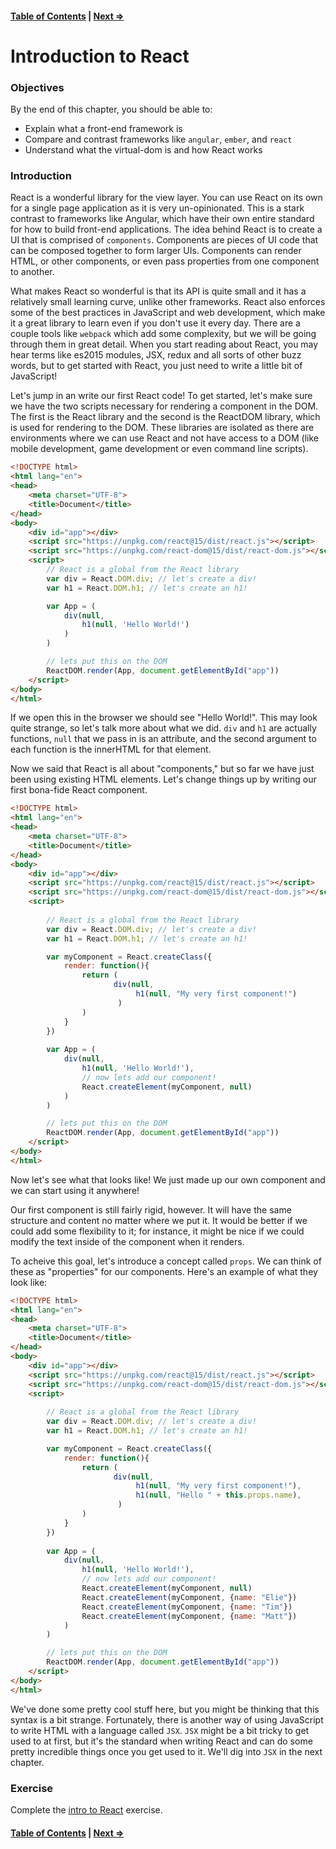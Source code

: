 #### [Table of Contents](./../readme.md) | [Next ⇒](./02-jsx.md)

# Introduction to React

### Objectives

By the end of this chapter, you should be able to:

- Explain what a front-end framework is 
- Compare and contrast frameworks like `angular`, `ember`, and `react`
- Understand what the virtual-dom is and how React works

### Introduction

React is a wonderful library for the view layer. You can use React on its own for a single page application as it is very un-opinionated.  This is a stark contrast to frameworks like Angular, which have their own entire standard for how to build front-end applications. The idea behind React is to create a UI that is comprised of `components`. Components are pieces of UI code that can be composed together to form larger UIs. Components can render HTML, or other components, or even pass properties from one component to another. 

What makes React so wonderful is that its API is quite small and it has a relatively small learning curve, unlike other frameworks. React also enforces some of the best practices in JavaScript and web development, which make it a great library to learn even if you don't use it every day. There are a couple tools like `webpack` which add some complexity, but we will be going through them in great detail. When you start reading about React, you may hear terms like es2015 modules, JSX, redux and all sorts of other buzz words, but to get started with React, you just need to write a little bit of JavaScript! 

Let's jump in an write our first React code! To get started, let's make sure we have the two scripts necessary for rendering a component in the DOM. The first is the React library and the second is the ReactDOM library, which is used for rendering to the DOM. These libraries are isolated as there are environments where we can use React and not have access to a DOM (like mobile development, game development or even command line scripts).

```html
<!DOCTYPE html>
<html lang="en">
<head>
    <meta charset="UTF-8">
    <title>Document</title>
</head>
<body>
    <div id="app"></div>
    <script src="https://unpkg.com/react@15/dist/react.js"></script>
    <script src="https://unpkg.com/react-dom@15/dist/react-dom.js"></script>
    <script>
        // React is a global from the React library
        var div = React.DOM.div; // let's create a div!
        var h1 = React.DOM.h1; // let's create an h1!

        var App = (
            div(null,
                h1(null, 'Hello World!')
            )
        )

        // lets put this on the DOM
        ReactDOM.render(App, document.getElementById("app"))
    </script>
</body>
</html>
```

If we open this in the browser we should see "Hello World!". This may look quite strange, so let's talk more about what we did. `div` and `h1` are actually functions, `null` that we pass in is an attribute, and the second argument to each function is the innerHTML for that element. 

Now we said that React is all about "components," but so far we have just been using existing HTML elements. Let's change things up by writing our first bona-fide React component.

```html
<!DOCTYPE html>
<html lang="en">
<head>
    <meta charset="UTF-8">
    <title>Document</title>
</head>
<body>
    <div id="app"></div>
    <script src="https://unpkg.com/react@15/dist/react.js"></script>
    <script src="https://unpkg.com/react-dom@15/dist/react-dom.js"></script>
    <script>
        
        // React is a global from the React library
        var div = React.DOM.div; // let's create a div!
        var h1 = React.DOM.h1; // let's create an h1!

        var myComponent = React.createClass({
            render: function(){
                return (
                       div(null,
                            h1(null, "My very first component!")
                        ) 
                )
            }
        })
        
        var App = (
            div(null,
                h1(null, 'Hello World!'),
                // now lets add our component!
                React.createElement(myComponent, null)
            )
        )

        // lets put this on the DOM
        ReactDOM.render(App, document.getElementById("app"))
    </script>
</body>
</html>
```

Now let's see what that looks like! We just made up our own component and we can start using it anywhere! 

Our first component is still fairly rigid, however. It will have the same structure and content no matter where we put it. It would be better if we could add some flexibility to it; for instance, it might be nice if we could modify the text inside of the component when it renders.

To acheive this goal, let's introduce a concept called `props`. We can think of these as "properties" for our components. Here's an example of what they look like:

```html
<!DOCTYPE html>
<html lang="en">
<head>
    <meta charset="UTF-8">
    <title>Document</title>
</head>
<body>
    <div id="app"></div>
    <script src="https://unpkg.com/react@15/dist/react.js"></script>
    <script src="https://unpkg.com/react-dom@15/dist/react-dom.js"></script>
    <script>
        
        // React is a global from the React library
        var div = React.DOM.div; // let's create a div!
        var h1 = React.DOM.h1; // let's create an h1!

        var myComponent = React.createClass({
            render: function(){
                return (
                       div(null,
                            h1(null, "My very first component!"),
                            h1(null, "Hello " + this.props.name),
                        ) 
                )
            }
        })
        
        var App = (
            div(null,
                h1(null, 'Hello World!'),
                // now lets add our component!
                React.createElement(myComponent, null)
                React.createElement(myComponent, {name: "Elie"})
                React.createElement(myComponent, {name: "Tim"})
                React.createElement(myComponent, {name: "Matt"})
            )
        )

        // lets put this on the DOM
        ReactDOM.render(App, document.getElementById("app"))
    </script>
</body>
</html>
```

We've done some pretty cool stuff here, but you might be thinking that this syntax is a bit strange. Fortunately, there is another way of using JavaScript to write HTML with a language called `JSX`. `JSX` might be a bit tricky to get used to at first, but it's the standard when writing React and can do some pretty incredible things once you get used to it. We'll dig into `JSX` in the next chapter.

### Exercise

Complete the [intro to React](https://github.com/rithmschool/react_curriculum_exercises/blob/master/Unit-01/01-intro/readme.md) exercise.

#### [Table of Contents](./../readme.md) | [Next ⇒](./02-jsx.md)
